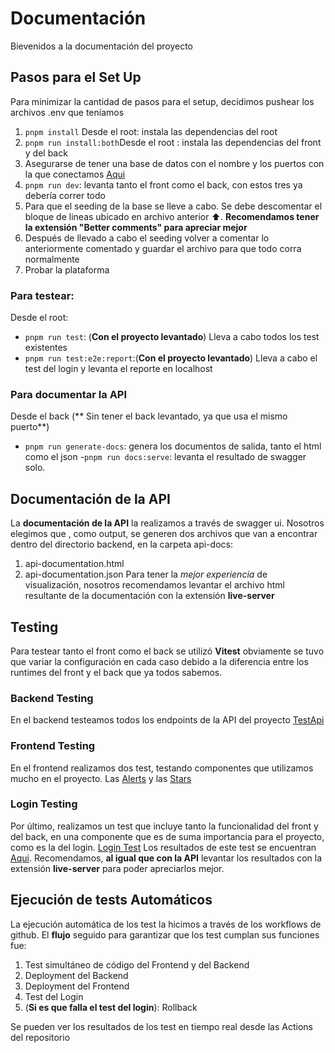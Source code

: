 # Documentación

Bievenidos a la documentación del proyecto

## Pasos para el Set Up

Para minimizar la cantidad de pasos para el setup, decidimos pushear los archivos .env que teníamos

1. `pnpm install` Desde el root: instala las dependencias del root
2. `pnpm run install:both`Desde el root : instala las dependencias del front y del back
3. Asegurarse de tener una base de datos con el nombre y los puertos con la que conectamos [Aqui](../backend/src/shared/db/orm.ts)
4. `pnpm run dev`: levanta tanto el front como el back, con estos tres ya debería correr todo
5. Para que el seeding de la base se lleve a cabo. Se debe descomentar el bloque de lineas ubicado en archivo anterior ⬆️. **Recomendamos tener la extensión "Better comments" para apreciar mejor**
6. Después de llevado a cabo el seeding volver a comentar lo anteriormente comentado y guardar el archivo para que todo corra normalmente
7. Probar la plataforma

### Para testear:

Desde el root:

- `pnpm run test`: (**Con el proyecto levantado**) Lleva a cabo todos los test existentes
- `pnpm run test:e2e:report`:(**Con el proyecto levantado**) Lleva a cabo el test del login y levanta el reporte en localhost

### Para documentar la API

Desde el back
(** Sin tener el back levantado, ya que usa el mismo puerto**)

- `pnpm run generate-docs`: genera los documentos de salida, tanto el html como el json -`pnpm run docs:serve`: levanta el resultado de swagger solo.

## Documentación de la API

La **documentación de la API** la realizamos a través de swagger ui. Nosotros elegimos que , como output, se generen dos archivos que van a encontrar dentro del directorio backend, en la carpeta api-docs:

1. api-documentation.html
2. api-documentation.json
   Para tener la _mejor experiencia_ de visualización, nosotros recomendamos levantar el archivo html resultante de la documentación con la extensión **live-server**

## Testing

Para testear tanto el front como el back se utilizó **Vitest** obviamente se tuvo que variar la configuración en cada caso debido a la diferencia entre los runtimes del front y el back que ya todos sabemos.

### Backend Testing

En el backend testeamos todos los endpoints de la API del proyecto [TestApi](../backend/test/api.test.ts)

### Frontend Testing

En el frontend realizamos dos test, testando componentes que utilizamos mucho en el proyecto. Las [Alerts](../frontend/src/components/Alerts/Alerts.test.tsx) y las [Stars](../frontend/src/components/stars/Stars.test.tsx)

### Login Testing

Por último, realizamos un test que incluye tanto la funcionalidad del front y del back, en una componente que es de suma importancia para el proyecto, como es la del login. [Login Test](../pw_tests/login.test.ts)
Los resultados de este test se encuentran [Aqui](../frontend/playwright-report/index.html). Recomendamos, **al igual que con la API** levantar los resultados con la extensión **live-server** para poder apreciarlos mejor.

## Ejecución de tests Automáticos

La ejecución automática de los test la hicimos a través de los workflows de github. El **flujo** seguido para garantizar que los test cumplan sus funciones fue:

1. Test simultáneo de código del Frontend y del Backend
2. Deployment del Backend
3. Deployment del Frontend
4. Test del Login
5. (**Si es que falla el test del login**): Rollback

Se pueden ver los resultados de los test en tiempo real desde las Actions del repositorio
